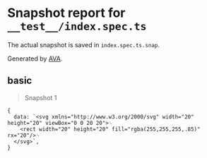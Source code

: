 # Snapshot report for `__test__/index.spec.ts`

The actual snapshot is saved in `index.spec.ts.snap`.

Generated by [AVA](https://avajs.dev).

## basic

> Snapshot 1

    {
      data: `<svg xmlns="http://www.w3.org/2000/svg" width="20" height="20" viewBox="0 0 20 20">␊
      	<rect width="20" height="20" fill="rgba(255,255,255,.85)" rx="20"/>␊
      </svg>`,
    }
